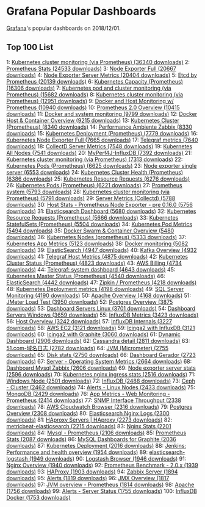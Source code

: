 # Grafana Popular Dashboards

[Grafana](https://grafana.com/)'s popular dashboards on 2018/12/01.

## Top 100 List

1: [Kubernetes cluster monitoring (via Prometheus) (36340 downloads)](https://grafana.com/dashboards/1621)
2: [Prometheus Stats (24533 downloads)](https://grafana.com/dashboards/2)
3: [Node Exporter Full (20667 downloads)](https://grafana.com/dashboards/1860)
4: [Node Exporter Server Metrics (20404 downloads)](https://grafana.com/dashboards/405)
5: [Etcd by Prometheus (20139 downloads)](https://grafana.com/dashboards/3070)
6: [Kubernetes Capacity (Prometheus) (16306 downloads)](https://grafana.com/dashboards/5309)
7: [Kubernetes pod and cluster monitoring (via Prometheus) (15682 downloads)](https://grafana.com/dashboards/6663)
8: [Kubernetes cluster monitoring (via Prometheus) (12951 downloads)](https://grafana.com/dashboards/315)
9: [Docker and Host Monitoring w/ Prometheus (10940 downloads)](https://grafana.com/dashboards/179)
10: [Prometheus 2.0 Overview (10415 downloads)](https://grafana.com/dashboards/3662)
11: [Docker and system monitoring (9799 downloads)](https://grafana.com/dashboards/893)
12: [Docker Host & Container Overview (9215 downloads)](https://grafana.com/dashboards/395)
13: [Kubernetes Cluster (Prometheus) (8340 downloads)](https://grafana.com/dashboards/6417)
14: [Performance Ambiente Zabbix (8330 downloads)](https://grafana.com/dashboards/804)
15: [Kubernetes Deployment (Prometheus) (7779 downloads)](https://grafana.com/dashboards/5303)
16: [Kubernetes Node Exporter Full (7665 downloads)](https://grafana.com/dashboards/3320)
17: [Telegraf metrics (7640 downloads)](https://grafana.com/dashboards/61)
18: [CollectD Server Metrics (7548 downloads)](https://grafana.com/dashboards/24)
19: [Kubernetes All Nodes (7541 downloads)](https://grafana.com/dashboards/3131)
20: [MyPerf4J-InfluxDB (7392 downloads)](https://grafana.com/dashboards/6991)
21: [Kubernetes cluster monitoring (via Prometheus) (7313 downloads)](https://grafana.com/dashboards/3119)
22: [Kubernetes Pods (Prometheus) (6625 downloads)](https://grafana.com/dashboards/6336)
23: [Node exporter single server (6553 downloads)](https://grafana.com/dashboards/22)
24: [Kubernetes Cluster Health (Prometheus) (6386 downloads)](https://grafana.com/dashboards/5312)
25: [Kubernetes Resource Requests (6276 downloads)](https://grafana.com/dashboards/7187)
26: [Kubernetes Pods (Prometheus) (6221 downloads)](https://grafana.com/dashboards/5327)
27: [Prometheus system (5793 downloads)](https://grafana.com/dashboards/159)
28: [Kubernetes cluster monitoring (via Prometheus) (5791 downloads)](https://grafana.com/dashboards/162)
29: [Server Metrics (Collectd) (5788 downloads)](https://grafana.com/dashboards/203)
30: [Host Stats - Prometheus Node Exporter - pre 0.16.0 (5756 downloads)](https://grafana.com/dashboards/718)
31: [Elasticsearch Dashboard (5680 downloads)](https://grafana.com/dashboards/878)
32: [Kubernetes Resource Requests (Prometheus) (5666 downloads)](https://grafana.com/dashboards/5321)
33: [Kubernetes StatefulSets (Prometheus) (5504 downloads)](https://grafana.com/dashboards/5330)
34: [Kubernetes Pod Metrics (5494 downloads)](https://grafana.com/dashboards/747)
35: [Docker Swarm & Container Overview (5480 downloads)](https://grafana.com/dashboards/609)
36: [Kubernetes Nodes (prometheus) (5333 downloads)](https://grafana.com/dashboards/5324)
37: [Kubernetes App Metrics (5123 downloads)](https://grafana.com/dashboards/1471)
38: [Docker monitoring (5082 downloads)](https://grafana.com/dashboards/193)
39: [ElasticSearch (4947 downloads)](https://grafana.com/dashboards/266)
40: [Kafka Overview (4932 downloads)](https://grafana.com/dashboards/721)
41: [Telegraf Host Metrics (4875 downloads)](https://grafana.com/dashboards/1443)
42: [Kubernetes Cluster Status (Prometheus) (4823 downloads)](https://grafana.com/dashboards/5315)
43: [AWS Billing (4734 downloads)](https://grafana.com/dashboards/139)
44: [Telegraf: system dashboard (4643 downloads)](https://grafana.com/dashboards/928)
45: [Kubernetes Master Status (Prometheus) (4540 downloads)](https://grafana.com/dashboards/5318)
46: [ElasticSearch (4442 downloads)](https://grafana.com/dashboards/6483)
47: [Zipkin / Prometheus (4218 downloads)](https://grafana.com/dashboards/1598)
48: [Kubernetes Deployment metrics (4198 downloads)](https://grafana.com/dashboards/741)
49: [SQL Server Monitoring (4190 downloads)](https://grafana.com/dashboards/409)
50: [Apache Overview (4168 downloads)](https://grafana.com/dashboards/331)
51: [JMeter Load Test (3950 downloads)](https://grafana.com/dashboards/1152)
52: [Postgres Overview (3875 downloads)](https://grafana.com/dashboards/455)
53: [Dashboard Servers Linux (3701 downloads)](https://grafana.com/dashboards/1320)
54: [Dashboard Servers Windows (3659 downloads)](https://grafana.com/dashboards/1323)
55: [InfluxDB Metrics (3423 downloads)](https://grafana.com/dashboards/317)
56: [Host Overview (3242 downloads)](https://grafana.com/dashboards/554)
57: [InfluxDB Internals (3227 downloads)](https://grafana.com/dashboards/421)
58: [AWS EC2 (3121 downloads)](https://grafana.com/dashboards/617)
59: [Icinga2 with InfluxDB (3121 downloads)](https://grafana.com/dashboards/381)
60: [Icinga2 with Graphite (3060 downloads)](https://grafana.com/dashboards/56)
61: [Dynamic Dashboard (2906 downloads)](https://grafana.com/dashboards/79)
62: [Cassandra detail (2811 downloads)](https://grafana.com/dashboards/371)
63: [51.com-域名日志 (2782 downloads)](https://grafana.com/dashboards/1013)
64: [JVM (Micrometer) (2755 downloads)](https://grafana.com/dashboards/4701)
65: [Disk stats (2750 downloads)](https://grafana.com/dashboards/569)
66: [Dashboard Gerador (2723 downloads)](https://grafana.com/dashboards/725)
67: [Server - Operating System Metrics (2664 downloads)](https://grafana.com/dashboards/555)
68: [Dashboard Mysql Zabbix (2606 downloads)](https://grafana.com/dashboards/966)
69: [Node exporter server stats (2596 downloads)](https://grafana.com/dashboards/704)
70: [Kubernetes nginx ingress stats (2516 downloads)](https://grafana.com/dashboards/3050)
71: [Windows Node (2501 downloads)](https://grafana.com/dashboards/2129)
72: [InfluxDB (2488 downloads)](https://grafana.com/dashboards/1138)
73: [Ceph - Cluster (2462 downloads)](https://grafana.com/dashboards/917)
74: [Alerts - Linux Nodes (2433 downloads)](https://grafana.com/dashboards/5984)
75: [MongoDB (2429 downloads)](https://grafana.com/dashboards/2583)
76: [App Metrics - Web Monitoring - Prometheus (2414 downloads)](https://grafana.com/dashboards/2204)
77: [SNMP Interface Throughput (2338 downloads)](https://grafana.com/dashboards/1124)
78: [AWS Cloudwatch Browser (2316 downloads)](https://grafana.com/dashboards/590)
79: [Postgres Overview (2308 downloads)](https://grafana.com/dashboards/355)
80: [Elasticsearch Nginx Logs (2300 downloads)](https://grafana.com/dashboards/2292)
81: [HAproxy Servers | HAproxy (2273 downloads)](https://grafana.com/dashboards/367)
82: [metricbeat-elasticsearch (2215 downloads)](https://grafana.com/dashboards/552)
83: [Nginx Stats (2201 downloads)](https://grafana.com/dashboards/49)
84: [Mysql - Prometheus (2106 downloads)](https://grafana.com/dashboards/6239)
85: [Prometheus Stats (2087 downloads)](https://grafana.com/dashboards/358)
86: [MySQL Dashboards for Graphite (2036 downloads)](https://grafana.com/dashboards/235)
87: [Kubernetes Deployment (2016 downloads)](https://grafana.com/dashboards/3137)
88: [Jenkins: Performance and health overview (1954 downloads)](https://grafana.com/dashboards/233)
89: [elasticsearch-logstash (1949 downloads)](https://grafana.com/dashboards/1004)
90: [Logstash Browser (1946 downloads)](https://grafana.com/dashboards/635)
91: [Nginx Overview (1940 downloads)](https://grafana.com/dashboards/462)
92: [Prometheus Benchmark - 2.0.x (1939 downloads)](https://grafana.com/dashboards/3834)
93: [HAProxy (1903 downloads)](https://grafana.com/dashboards/2428)
94: [Zabbix Server (1894 downloads)](https://grafana.com/dashboards/1792)
95: [Alerts (1819 downloads)](https://grafana.com/dashboards/5450)
96: [JMX Overview (1817 downloads)](https://grafana.com/dashboards/3457)
97: [JVM overview - Prometheus (1814 downloads)](https://grafana.com/dashboards/3066)
98: [Apache (1756 downloads)](https://grafana.com/dashboards/3894)
99: [Alerts - Server Status (1755 downloads)](https://grafana.com/dashboards/5990)
100: [InfluxDB Docker (1753 downloads)](https://grafana.com/dashboards/1150)
